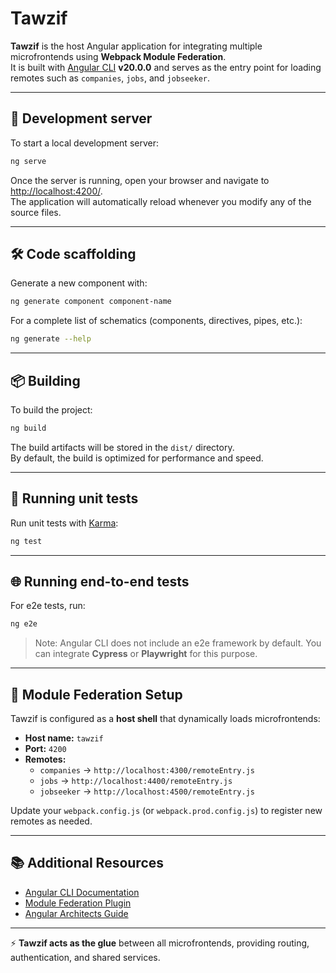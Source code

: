 # Tawzif

**Tawzif** is the host Angular application for integrating multiple microfrontends using **Webpack Module Federation**.  
It is built with [Angular CLI](https://github.com/angular/angular-cli) **v20.0.0** and serves as the entry point for loading remotes such as `companies`, `jobs`, and `jobseeker`.

---

## 🚀 Development server

To start a local development server:

```bash
ng serve
```

Once the server is running, open your browser and navigate to [http://localhost:4200/](http://localhost:4200/).  
The application will automatically reload whenever you modify any of the source files.

---

## 🛠️ Code scaffolding

Generate a new component with:

```bash
ng generate component component-name
```

For a complete list of schematics (components, directives, pipes, etc.):

```bash
ng generate --help
```

---

## 📦 Building

To build the project:

```bash
ng build
```

The build artifacts will be stored in the `dist/` directory.  
By default, the build is optimized for performance and speed.

---

## 🧪 Running unit tests

Run unit tests with [Karma](https://karma-runner.github.io):

```bash
ng test
```

---

## 🌐 Running end-to-end tests

For e2e tests, run:

```bash
ng e2e
```

> Note: Angular CLI does not include an e2e framework by default. You can integrate **Cypress** or **Playwright** for this purpose.

---

## 🔗 Module Federation Setup

Tawzif is configured as a **host shell** that dynamically loads microfrontends:

- **Host name:** `tawzif`  
- **Port:** `4200`  
- **Remotes:**  
  - `companies` → `http://localhost:4300/remoteEntry.js`  
  - `jobs` → `http://localhost:4400/remoteEntry.js`  
  - `jobseeker` → `http://localhost:4500/remoteEntry.js`

Update your `webpack.config.js` (or `webpack.prod.config.js`) to register new remotes as needed.

---

## 📚 Additional Resources

- [Angular CLI Documentation](https://angular.dev/tools/cli)  
- [Module Federation Plugin](https://webpack.js.org/concepts/module-federation/)  
- [Angular Architects Guide](https://www.angulararchitects.io/en/guide/module-federation/)  

---

⚡ **Tawzif acts as the glue** between all microfrontends, providing routing, authentication, and shared services.  

